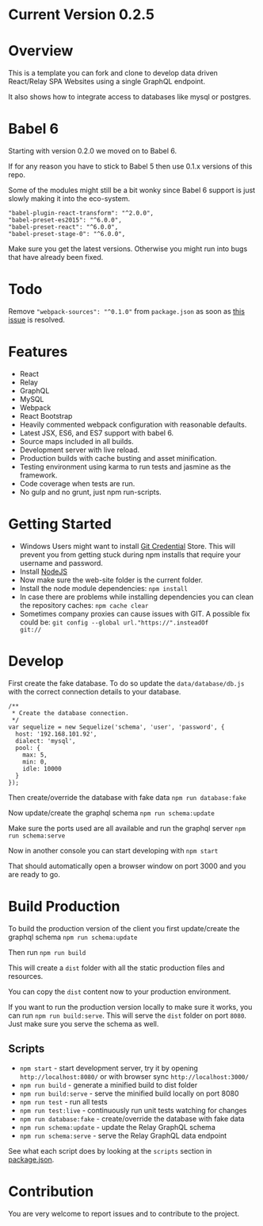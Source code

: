 # Current Version 0.2.5

# Overview

This is a template you can fork and clone to develop data driven React/Relay SPA Websites using a single GraphQL endpoint.

It also shows how to integrate access to databases like mysql or postgres.

# Babel 6

Starting with version 0.2.0 we moved on to Babel 6.

If for any reason you have to stick to Babel 5 then use 0.1.x versions of this repo.

Some of the modules might still be a bit wonky since Babel 6 support is just slowly making it into the eco-system.

    "babel-plugin-react-transform": "^2.0.0",
    "babel-preset-es2015": "^6.0.0",
    "babel-preset-react": "^6.0.0",
    "babel-preset-stage-0": "^6.0.0",

Make sure you get the latest versions. Otherwise you might run into bugs that have already been fixed.

# Todo

Remove `"webpack-sources": "^0.1.0"` from `package.json` as soon as [this issue](https://github.com/webpack/extract-text-webpack-plugin/issues/143) is resolved.

# Features
* React
* Relay
* GraphQL
* MySQL
* Webpack
* React Bootstrap
* Heavily commented webpack configuration with reasonable defaults.
* Latest JSX, ES6, and ES7 support with babel 6.
* Source maps included in all builds.
* Development server with live reload.
* Production builds with cache busting and asset minification.
* Testing environment using karma to run tests and jasmine as the framework.
* Code coverage when tests are run.
* No gulp and no grunt, just npm run-scripts.

# Getting Started

* Windows Users might want to install [Git Credential](https://chocolatey.org/packages/git-credential-winstore) Store.
  This will prevent you from getting stuck during npm installs that require your username and password.
* Install [NodeJS](https://nodejs.org/)
* Now make sure the web-site folder is the current folder.
* Install the node module dependencies: <code>npm install</code>
* In case there are problems while installing dependencies you can clean the repository caches: <code>npm cache clear</code>
* Sometimes company proxies can cause issues with GIT. A possible fix could be: <code>git config --global url."https://".insteadOf git://</code>

# Develop

First create the fake database. To do so update the `data/database/db.js` with the correct connection details to your database.

    /**
     * Create the database connection.
     */
    var sequelize = new Sequelize('schema', 'user', 'password', {
      host: '192.168.101.92',
      dialect: 'mysql',
      pool: {
        max: 5,
        min: 0,
        idle: 10000
      }
    });

Then create/override the database with fake data `npm run database:fake`

Now update/create the graphql schema `npm run schema:update`

Make sure the ports used are all available and run the graphql server `npm run schema:serve`

Now in another console you can start developing with `npm start`

That should automatically open a browser window on port 3000 and you are ready to go.

# Build Production

To build the production version of the client you first update/create the graphql schema `npm run schema:update`

Then run `npm run build`

This will create a `dist` folder with all the static production files and resources.

You can copy the `dist` content now to your production environment.

If you want to run the production version locally to make sure it works, you can run `npm run build:serve`.
This will serve the `dist` folder on port `8080`. Just make sure you serve the schema as well.

## Scripts

* `npm start` - start development server, try it by opening `http://localhost:8080/` or with browser sync `http://localhost:3000/`
* `npm run build` - generate a minified build to dist folder
* `npm run build:serve` - serve the minified build locally on port 8080
* `npm run test` - run all tests
* `npm run test:live` - continuously run unit tests watching for changes
* `npm run database:fake` - create/override the database with fake data
* `npm run schema:update` - update the Relay GraphQL schema
* `npm run schema:serve` - serve the Relay GraphQL data endpoint

See what each script does by looking at the `scripts` section in [package.json](./package.json).

# Contribution

You are very welcome to report issues and to contribute to the project.
